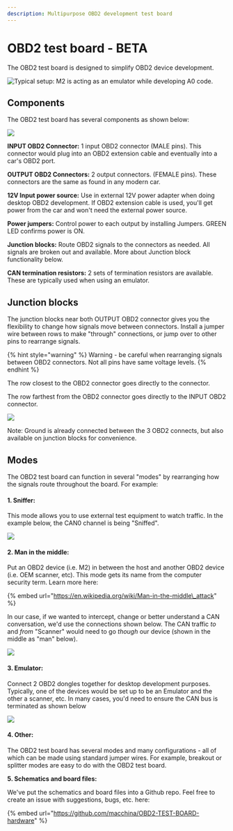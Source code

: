 ```yaml
---
description: Multipurpose OBD2 development test board
---
```


# OBD2 test board - BETA

The OBD2 test board is designed to simplify OBD2 device development. 

![Typical setup: M2 is acting as an emulator while developing A0 code.](.gitbook/assets/img_6914.JPG)

## Components

The OBD2 test board has several components as shown below: 

![](.gitbook/assets/overall.png)

**INPUT OBD2 Connector:** 1 input OBD2 connector \(MALE pins\). This connector would plug into an OBD2 extension cable and eventually into a car's OBD2 port. 

**OUTPUT OBD2 Connectors:** 2 output connectors. \(FEMALE pins\). These connectors are the same as found in any modern car. 

**12V Input power source:** Use in external 12V power adapter when doing desktop OBD2 development. If OBD2 extension cable is used, you'll get power from the car and won't need the external power source. 

**Power jumpers:** Control power to each output by installing Jumpers. GREEN LED confirms power is ON. 

**Junction blocks:** Route OBD2 signals to the connectors as needed. All signals are broken out and available. More about Junction block functionality below. 

**CAN termination resistors:** 2 sets of termination resistors are available. These are typically used when using an emulator. 

## Junction blocks

The junction blocks near both OUTPUT OBD2 connector gives you the flexibility to change how signals move between connectors. Install a jumper wire between rows to make "through" connections, or jump over to other pins to rearrange signals. 

{% hint style="warning" %}
Warning - be careful when rearranging signals between OBD2 connectors. Not all pins have same voltage levels. 
{% endhint %}

The row closest to the OBD2 connector goes directly to the connector. 

The row farthest from the OBD2 connector goes directly to the INPUT OBD2 connector.  

![](.gitbook/assets/junction-block.png)

Note: Ground is already connected between the 3 OBD2 connects, but also available on junction blocks for convenience. 

## Modes

The OBD2 test board can function in several "modes" by rearranging how the signals route throughout the board. For example: 

#### 1. Sniffer:

This mode allows you to use external test equipment to watch traffic. In the example below, the CAN0 channel is being "Sniffed". 

![](.gitbook/assets/sniff.png)



#### 2. Man in the middle:

Put an OBD2 device \(i.e. M2\) in between the host and another OBD2 device \(i.e. OEM scanner, etc\).  This mode gets its name from the computer security term. Learn more here: 

{% embed url="https://en.wikipedia.org/wiki/Man-in-the-middle\_attack" %}

In our case, if we wanted to intercept, change or better understand a CAN conversation, we'd use the connections shown below. The CAN traffic _to_ and _from_ "Scanner" would need to go _though_ our device \(shown in the middle as "man" below\). 

![](.gitbook/assets/mitm%20%281%29.png)

#### 3. Emulator:

Connect 2 OBD2 dongles together for desktop development purposes. Typically, one of the devices would be set up to be an Emulator and the other a scanner, etc. In many cases, you'd need to ensure the CAN bus is terminated as shown below

![](.gitbook/assets/terminate%20%282%29.png)

#### 4. Other:

The OBD2 test board has several modes and many configurations - all of which can be made using standard jumper wires. For example, breakout or splitter modes are easy to do with the OBD2 test board. 

**5. Schematics and board files:**

We've put the schematics and board files into a Github repo. Feel free to create an issue with suggestions, bugs, etc. here: 

{% embed url="https://github.com/macchina/OBD2-TEST-BOARD-hardware" %}



